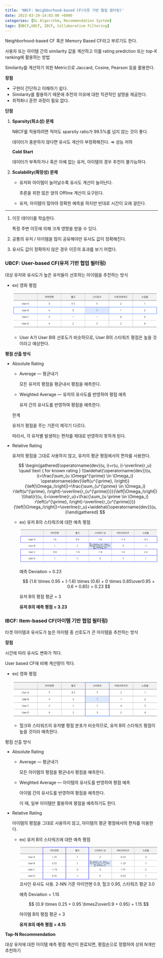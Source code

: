 ```yaml
---
title: 'NBCF: Neighborhood-based CF(이웃 기반 협업 필터링)'
date: 2023-03-29-14:03:00 +0900
categories: [DL Algorithm, Recommendation System]
tags: [NBCF,UBCF, IBCF, Collaborative Filtering]
---
```

Neighborhood-based CF 혹은 Memory Based CF라고 부르기도 한다.

사용자 또는 아이템 간의 similarity 값을 계산하고 이를 rating prediction 또는 top-K ranking에 활용하는 방법

Similarity를 계산하기 위한 Metric으로 Jaccard, Cosine, Pearson 등을 활용한다.

**장점**

- 구현이 간단하고 이해하기 쉽다.
- Similarity를 활용하기 때문에 추천의 이유에 대한 직관적인 설명을 제공한다.
- 최적화나 훈련 과정이 필요 없다.

**단점**

1. **Sparsity(희소성) 문제**
    
    NBCF를 적용하려면 적어도 sparsity ratio가 99.5%를 넘지 않는 것이 좋다.
    
    데이터가 충분하지 않다면 유사도 계산이 부정확해진다. ⇒ 성능 저하
    
    **Cold Start**
    
    데이터가 부족하거나 혹은 아예 없는 유저, 아이템의 경우 추천이 불가능하다.
    
2. **Scalability(확장성) 문제**
    - 유저와 아이템이 늘어날수록 유사도 계산이 늘어난다.
        
        추론을 위한 많은 양의 Offline 계산이 요구된다.
        
    - 유저, 아이템이 많아야 정확한 예측을 하지만 반대로 시간이 오래 걸린다.

---

1. 이웃 데이터를 학습한다.
    
    특정 주변 이웃에 의해 크게 영향을 받을 수 있다.
    
2. 공통의 유저 / 아이템을 많이 공유해야만 유사도 값이 정확해진다.
3. 유사도 값이 정확하지 않은 경우 이웃의 효과를 보기 어렵다.

### UBCF: User-based CF(유저 기반 협업 필터링)

대상 유저와 유사도가 높은 유저들이 선호하는 아이템을 추천하는 방식

- ex) 영화 평점
    
    ![NBCF](/assets/post_imgs/NBCF1.png)
    
    - User A가 User B와 선호도가 비슷하므로, User B의 스타워즈 평점은 높을 것이라고 예상한다.

**평점 산출 방식**

- Absolute Rating
    - Average — 평균내기
        
        모든 유저의 평점을 평균내서 평점을 예측한다.
        
    - Weighted Average — 유저의 유사도를 반영하여 평점 예측
        
        유저 간의 유사도를 반영하여 평점을 예측한다.
        
    
    한계
    
    유저가 평점을 주는 기준이 제각기 다르다.
    
    따라서, 각 유저별 발생하는 편차를 제대로 반영하지 못하게 된다.
    
- Relative Rating
    
    유저의 평점을 그대로 사용하지 않고, 유저의 평균 평점에서의 편차를 사용한다.
    
    $$
    \begin{gathered}\operatorname{dev}(u, i)=r(u, i)-\overline{r_u} \quad \text { for known rating } \\\widehat{\operatorname{dev}}(u, i)=\frac{\sum_{u \Omega^{\prime} \in \Omega_i} \operatorname{dev}\left(u^{\prime}, i\right)}{\left|\Omega_i\right|}=\frac{\sum_{u^{\prime} \in \Omega_i} r\left(u^{\prime}, i\right)-\overline{r_{u^{\prime}}}}{\left|\Omega_i\right|} \\\hat{r}(u, i)=\overline{r_u}+\frac{\sum_{u \prime \in \Omega_i} r\left(u^{\prime}, i\right)-\overline{r_{u^{\prime}}}}{\left|\Omega_i\right|}=\overline{r_u}+\widehat{\operatorname{dev}}(u, i)\end{gathered}
    $$
    
    - ex) 유저 B의 스타워즈에 대한 예측 평점
        
        ![NBCF](/assets/post_imgs/NBCF2.png)
        
        예측 Deviation = 0.23
        
        $$
        {1.6 \times 0.95 + (-1.6) \times (0.6) + 0 \times 0.85\over0.95 + 0.6 + 0.85} = 0.23
        $$
        
        유저 B의 평점 평균 = 3
        
        **유저 B의 예측 평점 = 3.23**
        

### IBCF: Item-based CF(아이템 기반 협업 필터링)

타겟 아이템과 유사도가 높은 아이템 중 선호도가 큰 아이템을 추천하는 방식

**장점**

시간에 따라 유사도 변화가 적다.

User based CF에 비해 계산량이 적다.

- ex) 영화 평점
    
    ![NBCF](/assets/post_imgs/NBCF3.png)
    
    - 헐크와 스타워즈의 유저별 평점 분포가 비슷하므로, 유저 B의 스타워즈 평점이 높을 것이라 예측한다.

평점 산출 방식

- Absolute Rating
    - Average — 평균내기
        
        모든 아이템의 평점을 평균내서 평점을 예측한다.
        
    - Weighted Average — 아이템의 유사도를 반영하여 평점 예측
        
        아이템 간의 유사도를 반영하여 평점을 예측한다.
        
        이 때, 일부 아이템만 활용하여 평점을 예측하기도 한다.
        
- Relative Rating
    
    아이템의 평점을 그대로 사용하지 않고, 아이템의 평균 평점에서의 편차를 이용한다.
    
    - ex) 유저 B의 스타워즈에 대한 예측 평점
        
        ![NBCF](/assets/post_imgs/NBCF4.png)
        코사인 유사도 사용. 2-NN 기준 아이언맨 0.9, 헐크 0.95, 스타워즈 평균 3.0

        
        예측 Deviation = 1.15
        
        $$
        {0.9 \times 0.25 + 0.95 \times2\over0.9 + 0.95} = 1.15
        $$
        
        아이템 B의 평점 평균 = 3
        
        **유저 B의 예측 평점 = 4.15**
        

**Top-N Recommendation**

대상 유저에 대한 아이템 예측 평점 계산이 완료되면, 평점순으로 정렬하여 상위 N개만 추천하기